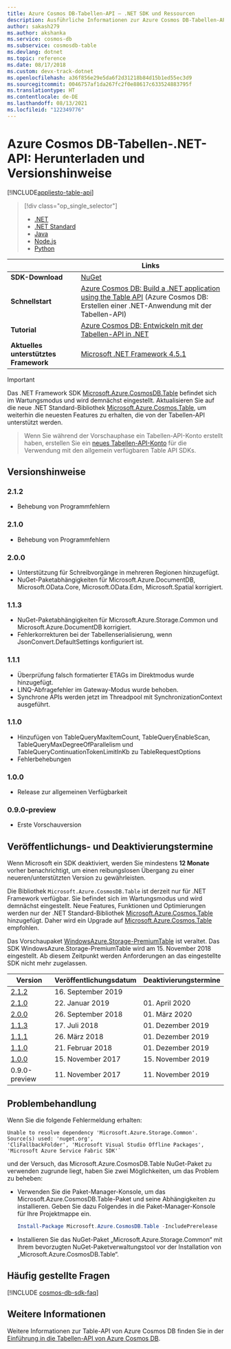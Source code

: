 ```yaml
---
title: Azure Cosmos DB-Tabellen-API – .NET SDK und Ressourcen
description: Ausführliche Informationen zur Azure Cosmos DB-Tabellen-API für .NET einschließlich Veröffentlichungsterminen, Deaktivierungsterminen und Änderungen in den einzelnen Versionen.
author: sakash279
ms.author: akshanka
ms.service: cosmos-db
ms.subservice: cosmosdb-table
ms.devlang: dotnet
ms.topic: reference
ms.date: 08/17/2018
ms.custom: devx-track-dotnet
ms.openlocfilehash: a36f856e29e5da6f2d31218b84d15b1ed55ec3d9
ms.sourcegitcommit: 0046757af1da267fc2f0e88617c633524883795f
ms.translationtype: HT
ms.contentlocale: de-DE
ms.lasthandoff: 08/13/2021
ms.locfileid: "122349776"
---
```

# <a name="azure-cosmos-db-table-net-api-download-and-release-notes"></a>Azure Cosmos DB-Tabellen-.NET-API: Herunterladen und Versionshinweise
[!INCLUDE[appliesto-table-api](../includes/appliesto-table-api.md)]

> [!div class="op_single_selector"]
> * [.NET](dotnet-sdk.md)
> * [.NET Standard](dotnet-standard-sdk.md)
> * [Java](java-sdk.md)
> * [Node.js](nodejs-sdk.md)
> * [Python](python-sdk.md)

|   | Links|
|---|---|
|**SDK-Download**|[NuGet](https://www.nuget.org/packages/Microsoft.Azure.CosmosDB.Table)|
|**Schnellstart**|[Azure Cosmos DB: Build a .NET application using the Table API](create-table-dotnet.md) (Azure Cosmos DB: Erstellen einer .NET-Anwendung mit der Tabellen-API)|
|**Tutorial**|[Azure Cosmos DB: Entwickeln mit der Tabellen-API in .NET](tutorial-develop-table-dotnet.md)|
|**Aktuelles unterstütztes Framework**|[Microsoft .NET Framework 4.5.1](https://www.microsoft.com/en-us/download/details.aspx?id=40779)|

> [!IMPORTANT]
> Das .NET Framework SDK [Microsoft.Azure.CosmosDB.Table](https://www.nuget.org/packages/Microsoft.Azure.CosmosDB.Table) befindet sich im Wartungsmodus und wird demnächst eingestellt. Aktualisieren Sie auf die neue .NET Standard-Bibliothek [Microsoft.Azure.Cosmos.Table](https://www.nuget.org/packages/Microsoft.Azure.Cosmos.Table), um weiterhin die neuesten Features zu erhalten, die von der Tabellen-API unterstützt werden.

> Wenn Sie während der Vorschauphase ein Tabellen-API-Konto erstellt haben, erstellen Sie ein [neues Tabellen-API-Konto](create-table-dotnet.md#create-a-database-account) für die Verwendung mit den allgemein verfügbaren Table API SDKs.
>

## <a name="release-notes"></a>Versionshinweise

### <a name="212"></a><a name="2.1.2"></a>2.1.2

* Behebung von Programmfehlern

### <a name="210"></a><a name="2.1.0"></a>2.1.0

* Behebung von Programmfehlern

### <a name="200"></a><a name="2.0.0"></a>2.0.0

* Unterstützung für Schreibvorgänge in mehreren Regionen hinzugefügt.
* NuGet-Paketabhängigkeiten für Microsoft.Azure.DocumentDB, Microsoft.OData.Core, Microsoft.OData.Edm, Microsoft.Spatial korrigiert.

### <a name="113"></a><a name="1.1.3"></a>1.1.3

* NuGet-Paketabhängigkeiten für Microsoft.Azure.Storage.Common und Microsoft.Azure.DocumentDB korrigiert.
* Fehlerkorrekturen bei der Tabellenserialisierung, wenn JsonConvert.DefaultSettings konfiguriert ist.

### <a name="111"></a><a name="1.1.1"></a>1.1.1

* Überprüfung falsch formatierter ETAGs im Direktmodus wurde hinzugefügt.
* LINQ-Abfragefehler im Gateway-Modus wurde behoben.
* Synchrone APIs werden jetzt im Threadpool mit SynchronizationContext ausgeführt.

### <a name="110"></a><a name="1.1.0"></a>1.1.0

* Hinzufügen von TableQueryMaxItemCount, TableQueryEnableScan, TableQueryMaxDegreeOfParallelism und TableQueryContinuationTokenLimitInKb zu TableRequestOptions
* Fehlerbehebungen

### <a name="100"></a><a name="1.0.0"></a>1.0.0

* Release zur allgemeinen Verfügbarkeit

### <a name="090-preview"></a><a name="0.1.0-preview"></a>0.9.0-preview

* Erste Vorschauversion

## <a name="release-and-retirement-dates"></a>Veröffentlichungs- und Deaktivierungstermine

Wenn Microsoft ein SDK deaktiviert, werden Sie mindestens **12 Monate** vorher benachrichtigt, um einen reibungslosen Übergang zu einer neueren/unterstützten Version zu gewährleisten.

Die Bibliothek `Microsoft.Azure.CosmosDB.Table` ist derzeit nur für .NET Framework verfügbar. Sie befindet sich im Wartungsmodus und wird demnächst eingestellt. Neue Features, Funktionen und Optimierungen werden nur der .NET Standard-Bibliothek [Microsoft.Azure.Cosmos.Table](https://www.nuget.org/packages/Microsoft.Azure.Cosmos.Table) hinzugefügt. Daher wird ein Upgrade auf [Microsoft.Azure.Cosmos.Table](https://www.nuget.org/packages/Microsoft.Azure.Cosmos.Table) empfohlen.

Das Vorschaupaket [WindowsAzure.Storage-PremiumTable](https://www.nuget.org/packages/WindowsAzure.Storage-PremiumTable/0.1.0-preview) ist veraltet. Das SDK WindowsAzure.Storage-PremiumTable wird am 15. November 2018 eingestellt. Ab diesem Zeitpunkt werden Anforderungen an das eingestellte SDK nicht mehr zugelassen.

| Version | Veröffentlichungsdatum | Deaktivierungstermine |
| --- | --- | --- |
| [2.1.2](#2.1.2) |16. September 2019| |
| [2.1.0](#2.1.0) |22. Januar 2019|01. April 2020 |
| [2.0.0](#2.0.0) |26. September 2018|01. März 2020 |
| [1.1.3](#1.1.3) |17. Juli 2018|01. Dezember 2019 |
| [1.1.1](#1.1.1) |26. März 2018|01. Dezember 2019 |
| [1.1.0](#1.1.0) |21. Februar 2018|01. Dezember 2019 |
| [1.0.0](#1.0.0) |15. November 2017|15. November 2019 |
| 0.9.0-preview |11. November 2017 |11. November 2019 |

## <a name="troubleshooting"></a>Problembehandlung

Wenn Sie die folgende Fehlermeldung erhalten: 

```
Unable to resolve dependency 'Microsoft.Azure.Storage.Common'. Source(s) used: 'nuget.org', 
'CliFallbackFolder', 'Microsoft Visual Studio Offline Packages', 'Microsoft Azure Service Fabric SDK'`
```

und der Versuch, das Microsoft.Azure.CosmosDB.Table NuGet-Paket zu verwenden zugrunde liegt, haben Sie zwei Möglichkeiten, um das Problem zu beheben:

* Verwenden Sie die Paket-Manager-Konsole, um das Microsoft.Azure.CosmosDB.Table-Paket und seine Abhängigkeiten zu installieren. Geben Sie dazu Folgendes in die Paket-Manager-Konsole für Ihre Projektmappe ein. 

    ```powershell
    Install-Package Microsoft.Azure.CosmosDB.Table -IncludePrerelease
    ```

    
* Installieren Sie das NuGet-Paket „Microsoft.Azure.Storage.Common“ mit Ihrem bevorzugten NuGet-Paketverwaltungstool vor der Installation von „Microsoft.Azure.CosmosDB.Table“.

## <a name="faq"></a>Häufig gestellte Fragen

[!INCLUDE [cosmos-db-sdk-faq](../includes/cosmos-db-sdk-faq.md)]

## <a name="see-also"></a>Weitere Informationen

Weitere Informationen zur Table-API von Azure Cosmos DB finden Sie in der [Einführung in die Tabellen-API von Azure Cosmos DB](introduction.md). 
